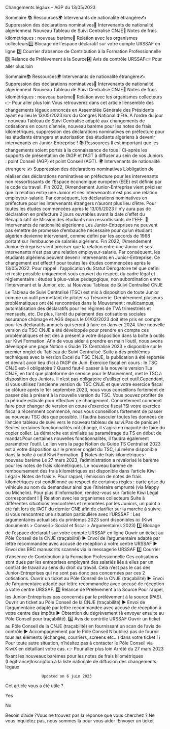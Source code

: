 



Changements légaux – AGP du 13/05/2023

Sommaire 
📚 Ressources🌍 Intervenants de nationalité étrangère✍️ Suppression des déclarations nominatives🤝 Intervenants de nationalité algérienne📊 Nouveau Tableau de Suivi Centralisé CNJE💸 Notes de frais kilométriques : nouveau barème👥 Relation avec les organismes collecteurs1️⃣ Blocage de l'espace déclaratif sur votre compte URSSAF en ligne 2️⃣ Courrier d’absence de Contribution à la Formation Professionnelle 3️⃣ Relance de Prélèvement à la Source4️⃣ Avis de contrôle URSSAF👉 Pour aller plus loin



Sommaire📚 Ressources🌍 Intervenants de nationalité étrangère✍️ Suppression des déclarations nominatives🤝 Intervenants de nationalité algérienne📊 Nouveau Tableau de Suivi Centralisé CNJE💸 Notes de frais kilométriques : nouveau barème👥 Relation avec les organismes collecteurs👉 Pour aller plus loin
Vous retrouverez dans cet article l’ensemble des changements légaux annoncés en Assemblée Générale des Présidents ayant eu lieu le 13/05/2023 lors du Congrès National d’Été.
À l’ordre du jour : nouveau Tableau de Suivi Centralisé adapté aux changements de cotisations en cours d’année, nouveau barème pour les notes de frais kilométriques, suppression des déclarations nominatives en préfecture pour les étudiants étrangers et autorisation des étudiants algériens à devenir intervenants en Junior-Entreprise !
📚 Ressources
Il est important que les changements soient portés à la connaissance de tous ! Ci-après les supports de présentation de l’AGP et l’AGT à diffuser au sein de vos Juniors : point Conseil (AGP) et point Conseil (AGT).
🌍 Intervenants de nationalité étrangère
✍️ Suppression des déclarations nominatives
L’obligation de réaliser des déclarations nominatives en préfecture pour les intervenants non ressortissants de l’Espace économique européen (EEE) est définie par le code du travail.
Fin 2022, l’Amendement Junior-Entreprise vient préciser que la relation entre une Junior et ses intervenants n’est pas une relation employeur-salarié.
Par conséquent, les déclarations nominatives en préfecture pour les intervenants étrangers n’auront plus lieu d’être.
Pour toutes les études commencées après le 13/05/2023 il n’y aura pas de déclaration en préfecture 2 jours ouvrables avant la date d’effet du Récapitulatif de Mission des étudiants non ressortissants de l’EEE.
🤝 Intervenants de nationalité algérienne
Les Junior-Entreprises ne peuvent pas émettre de promesse d’embauche nécessaire pour qu’un étudiant algérien devienne intervenant, comme défini par les accords de 1968 portant sur l’embauche de salariés algériens.
Fin 2022, l’Amendement Junior-Entreprise vient préciser que la relation entre une Junior et ses intervenants n’est pas une relation employeur-salarié.
Par conséquent, les étudiants algériens peuvent devenir intervenants en Junior-Entreprise.
Ce changement est effectif pour toutes les études commencées après le 13/05/2022.
Pour rappel : l’application du Statut Dérogatoire tel que défini ici reste possible uniquement sous couvert du respect du cadre légal et réglementaire : études à plus-value pédagogique, non subordination entre l’intervenant et la Junior, etc.
📊 Nouveau Tableau de Suivi Centralisé CNJE
Le Tableau de Suivi Centralisé (TSC) est mis à disposition de toute Junior comme un outil permettant de piloter sa Trésorerie.
Dernièrement plusieurs problématiques ont été rencontrées dans le Mouvement : multicampus, automatisation des déclaratifs pour les régimes de TVA trimestriels et mensuels, etc. De plus, l’arrêt du paiement des cotisations sociales assurance chômage et AGS depuis le 01/03/2023 doit être pris en compte pour les déclaratifs annuels qui seront à faire en Janvier 2024.
Une nouvelle version du TSC CNJE a été développée pour prendre en compte ces problématiques et est dès à présent à votre disposition dans la boîte à outils sur Kiwi Formation.
Afin de vous aider à prendre en main l’outil, nous avons développé une page Notion « Guide TS Centralisé 2023 » disponible sur le premier onglet du Tableau de Suivi Centralisé.
Suite à des problèmes techniques avec la version Excel du TSC CNJE, la publication à été reportée et devrait avoir lieu d’ici à l’AGP de Juin.
Exercice fiscal en cours : le TSC CNJE est-il obligatoire ? Quand faut-il passer à la nouvelle version ?La CNJE, en tant que plateforme de service pour le Mouvement, met le TSC à disposition des Juniors. Il n’est pas obligatoire d’utiliser cet outil.Cependant, si vous utilisez l’ancienne version du TSC CNJE et que votre exercice fiscal se clôture après le 1er septembre 2023, nous vous conseillons fortement de passer dès à présent à la nouvelle version du TSC. Vous pouvez profiter de la période estivale pour effectuer ce changement.
Concrètement comment faire pour changer de version en cours d’exercice fiscal ?Si votre exercice fiscal a récemment commencé, nous vous conseillons fortement de passer au nouveau TSC dès que possible. Il faudra basculer toutes les données de l’ancien tableau de suivi vers le nouveau tableau de suivi.Pas de panique ! Seules certaines fonctionnalités ont changé, il s’agira en majorité de faire du copier coller. La démarche est similaire au paramétrage du TS en début de mandat.Pour certaines nouvelles fonctionnalités, il faudra également paramétrer l’outil. Le lien vers la page Notion du Guide TS Centralisé 2023 est à votre disposition sur le premier onglet du TSC, lui même disponible dans la boîte à outil Kiwi Formation.
💸 Notes de frais kilométriques : nouveau barème
Le 27 mars 2023, l’administration a revalorisé le barème pour les notes de frais kilométriques.
Le nouveau barème de remboursement des frais kilométriques est disponible dans l’article Kiwi Légal « Notes de frais ».
Pour rappel, l’émission de notes de frais kilométriques est conditionné au respect de certaines règles : carte grise du véhicule au nom du demandeur ainsi que l’itinéraire emprunté (via Mappy ou Michelin). Pour plus d’information, rendez-vous sur l’article Kiwi Légal correspondant !
👥 Relation avec les organismes collecteurs
Suite à différentes situations rencontrées et remontées par les Juniors, un point a été fait lors de l’AGT du dernier CNE afin de clarifier sur la marche à suivre si vous rencontrez une situation particulière avec l’URSSAF :
Les argumentaires actualisés du printemps 2023 sont disponibles ici (Kiwi documents > Conseil > Social et fiscal > Argumentaires 2023) 
1️⃣ Blocage de l’espace déclaratif sur votre compte URSSAF en ligne 
Ouvrir un ticket au Pôle Conseil de la CNJE (traçabilité) ► Envoi de l’argumentaire adapté par lettre recommandée avec accusé de réception à votre centre URSSAF  ► Envoi des BRC manuscrits scannés via la messagerie URSSAF
2️⃣ Courrier d’absence de Contribution à la Formation Professionnelle 
Ces cotisations sont dues par les entreprises employant des salariés liés à elles par un contrat de travail au sens du droit du travail. Cela n’est pas le cas des Junior-Entreprises qui ne sont pas donc pas concernées par ces 2 cotisations.
Ouvrir un ticket au Pôle Conseil de la CNJE (traçabilité) ► Envoi de l’argumentaire adapté par lettre recommandée avec accusé de réception à votre centre URSSAF.
3️⃣ Relance de Prélèvement à la Source
Pour rappel, les Junior-Entreprises pas concernés par le prélèvement à la source (PAS).
Ouvrir un ticket au Pôle Conseil de la CNJE (traçabilité) ► Envoi de l’argumentaire adapté par lettre recommandée avec accusé de réception à votre centre des impôts ► Obtention du dégrèvement (à envoyer ensuite au Pôle Conseil pour traçabilité).
4️⃣ Avis de contrôle URSSAF
Ouvrir un ticket au Pôle Conseil de la CNJE (traçabilité) en fournissant un scan de l’avis de contrôle ► Accompagnement par le Pôle Conseil
N’oubliez pas de fournir tous les éléments (échanges, courriers, screens etc…) dans votre ticket !
ℹ️ Pour toute autre situation, n’hésitez pas à contacter le Pôle Conseil via KiwiX en détaillant votre cas.
👉 Pour aller plus loin
Arrêté du 27 mars 2023 fixant les nouveaux barèmes pour les notes de frais kilométriques (Légifrance)Inscription à la liste nationale de diffusion des changements légaux


					Updated on 6 juin 2023				



Cet article vous a été utile ?




Yes



No





Besoin d’aide ?Vous ne trouvez pas la réponse que vous cherchez ? Ne vous inquiétez pas, nous sommes là pour vous aider !Envoyer un ticket

